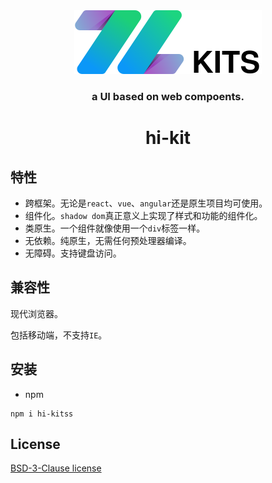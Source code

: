 <div align="center">
<img src="./examples/logo.svg" alt="KITS" width="300" >

### a UI based on web compoents.
# hi-kit

</div>

## 特性

* 跨框架。无论是`react`、`vue`、`angular`还是原生项目均可使用。
* 组件化。`shadow dom`真正意义上实现了样式和功能的组件化。
* 类原生。一个组件就像使用一个`div`标签一样。
* 无依赖。纯原生，无需任何预处理器编译。
* 无障碍。支持键盘访问。

## 兼容性

现代浏览器。

包括移动端，不支持`IE`。

## 安装

* npm

```shell
npm i hi-kitss
```



## License

[BSD-3-Clause license](LICENSE)

